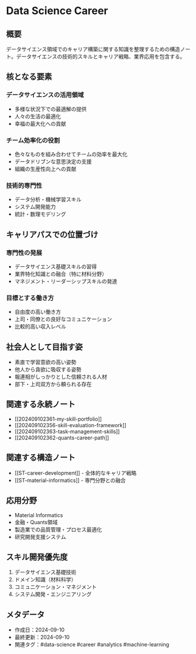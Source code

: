 # Data Science Career

## 概要
データサイエンス領域でのキャリア構築に関する知識を整理するための構造ノート。データサイエンスの技術的スキルとキャリア戦略、業界応用を包含する。

## 核となる要素

### データサイエンスの活用領域
- 多様な状況下での最適解の提供
- 人々の生活の最適化
- 幸福の最大化への貢献

### チーム効率化の役割
- 色々なものを組み合わせてチームの効率を最大化
- データドリブンな意思決定の支援
- 組織の生産性向上への貢献

### 技術的専門性
- データ分析・機械学習スキル
- システム開発能力
- 統計・数理モデリング

## キャリアパスでの位置づけ

### 専門性の発展
- データサイエンス基礎スキルの習得
- 業界特化知識との融合（特に材料分野）
- マネジメント・リーダーシップスキルの発達

### 目標とする働き方
- 自由度の高い働き方
- 上司・同僚との良好なコミュニケーション
- 比較的高い収入レベル

## 社会人として目指す姿
- 素直で学習意欲の高い姿勢
- 他人から貪欲に吸収する姿勢
- 報連相がしっかりとした信頼される人材
- 部下・上司双方から頼られる存在

## 関連する永続ノート
- [[202409102361-my-skill-portfolio]]
- [[202409102356-skill-evaluation-framework]]
- [[202409102363-task-management-skills]]
- [[202409102362-quants-career-path]]

## 関連する構造ノート
- [[ST-career-development]] - 全体的なキャリア戦略
- [[ST-material-informatics]] - 専門分野との融合

## 応用分野
- Material Informatics
- 金融・Quants領域
- 製造業での品質管理・プロセス最適化
- 研究開発支援システム

## スキル開発優先度
1. データサイエンス基礎技術
2. ドメイン知識（材料科学）
3. コミュニケーション・マネジメント
4. システム開発・エンジニアリング

## メタデータ
- 作成日：2024-09-10
- 最終更新：2024-09-10
- 関連タグ：#data-science #career #analytics #machine-learning